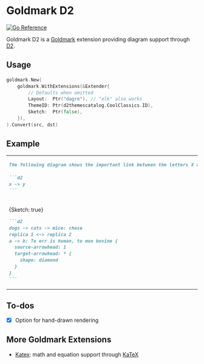 # Goldmark D2

[![Go Reference](https://pkg.go.dev/badge/github.com/FurqanSoftware/goldmark-d2.svg)](https://pkg.go.dev/github.com/FurqanSoftware/goldmark-d2)

Goldmark D2 is a [Goldmark](https://github.com/yuin/goldmark) extension providing diagram support through [D2](https://d2lang.com/).

## Usage

```go
goldmark.New(
	goldmark.WithExtensions(&Extender{
		// Defaults when omitted
		Layout:  Ptr("dagre"), // "elk" also works
		ThemeID: Ptr(d2themescatalog.CoolClassics.ID),
		Sketch:	 Ptr(false),
	}),
).Convert(src, dst)
```

## Example

<table>
<tr>
<td>

````markdown
The following diagram shows the important link between the letters X and Y:

```d2
x -> y
```
````

</td>
<td>

![](testdata/basic.png)

</td>
</tr>

<tr>
<td>

{Sketch: true}

````markdown
```d2
dogs -> cats -> mice: chase
replica 1 <-> replica 2
a -> b: To err is human, to moo bovine {
  source-arrowhead: 1
  target-arrowhead: * {
    shape: diamond
  }
}
```
````

</td>
<td>

![](testdata/connections.png)

</td>
</tr>
</table>

## To-dos

- [x] Option for hand-drawn rendering

## More Goldmark Extensions

- [Katex](https://github.com/FurqanSoftware/goldmark-katex): math and equation support through [KaTeX](https://katex.org/)
